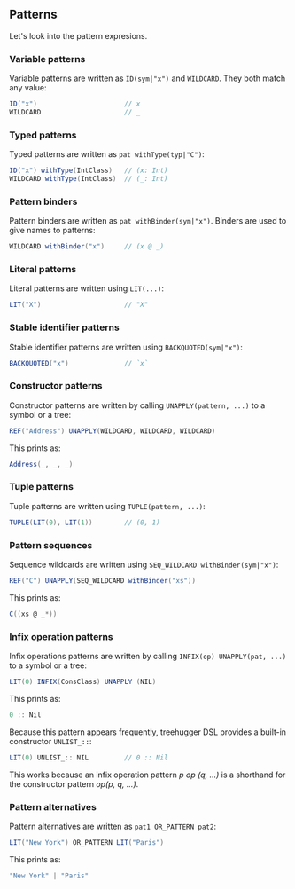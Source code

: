 Patterns
--------

Let's look into the pattern expresions.

### Variable patterns

Variable patterns are written as `ID(sym|"x")` and `WILDCARD`. They both match any value:

```scala
ID("x")                      // x
WILDCARD                     // _
```

### Typed patterns

Typed patterns are written as `pat withType(typ|"C")`:

```scala
ID("x") withType(IntClass)   // (x: Int)
WILDCARD withType(IntClass)  // (_: Int)
```

### Pattern binders

Pattern binders are written as `pat withBinder(sym|"x")`. Binders are used to give names to patterns:

```scala
WILDCARD withBinder("x")     // (x @ _)
```

### Literal patterns

Literal patterns are written using `LIT(...)`:

```scala
LIT("X")                     // "X"
```

### Stable identifier patterns

Stable identifier patterns are written using `BACKQUOTED(sym|"x")`:

```scala
BACKQUOTED("x")              // `x`
```

### Constructor patterns

Constructor patterns are written by calling `UNAPPLY(pattern, ...)` to a symbol or a tree:

```scala
REF("Address") UNAPPLY(WILDCARD, WILDCARD, WILDCARD)
```

This prints as:

```scala
Address(_, _, _)
```

### Tuple patterns

Tuple patterns are written using `TUPLE(pattern, ...)`:

```scala
TUPLE(LIT(0), LIT(1))        // (0, 1)
```

### Pattern sequences

Sequence wildcards are written using `SEQ_WILDCARD withBinder(sym|"x")`:

```scala
REF("C") UNAPPLY(SEQ_WILDCARD withBinder("xs"))
```

This prints as:

```scala
C((xs @ _*))
```

### Infix operation patterns

Infix operations patterns are written by calling `INFIX(op) UNAPPLY(pat, ...)` to a symbol or a tree:

```scala
LIT(0) INFIX(ConsClass) UNAPPLY (NIL)
```

This prints as:

```scala
0 :: Nil
```

Because this pattern appears frequently, treehugger DSL provides a built-in constructor `UNLIST_::`:

```scala
LIT(0) UNLIST_:: NIL         // 0 :: Nil
```

This works because an infix operation pattern _p op (q, ...)_ is a shorthand for the constructor pattern _op(p, q, ...)_.

### Pattern alternatives

Pattern alternatives are written as `pat1 OR_PATTERN pat2`:

```scala
LIT("New York") OR_PATTERN LIT("Paris")
```

This prints as:

```scala
"New York" | "Paris"
```
